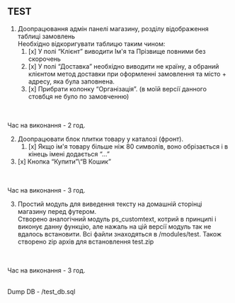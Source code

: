 TEST
--------

1. Доопрацювання адмін панелі магазину, розділу відображення таблиці замовлень <br>
   Необхідно відкоригувати таблицю таким чином:
   1. [x] У полі “Клієнт” виводити Ім'я та Прізвище повними без скорочень
   2. [x] У полі “Доставка” необхідно виводити не країну, а обраний клієнтом метод доставки при оформленні замовлення та місто + адресу, яка була заповнена.
	 3. [x] Прибрати колонку “Організація”. (в моїй версії данного стовбця не було по замовченню)
<br>
<br>
Час на виконання - 2 год.


2. Доопрацювати блок плитки товару у каталозі (фронт).<br>
	1. [x] 	Якщо ім'я товару більше ніж 80 символів, воно обрізається і в кінець імені додається “...”
2. [x]	Кнопка “Купити”\“В Кошик”
<br>
<br>
Час на виконання - 3 год.

3. Простий модуль для виведення тексту на домашній сторінці магазину перед футером.<br>
Створено аналогічний модуль ps_customtext, котрий в принципі і виконує данну функцію, але нажаль на цій версії модуль так не вдалось встановити.
Всі файли знаходяться в /modules/test. Також створено zip архів для встановлення test.zip
<br>
<br>
Час на виконання - 3 год.


<br>
<br>

Dump DB - /test_db.sql